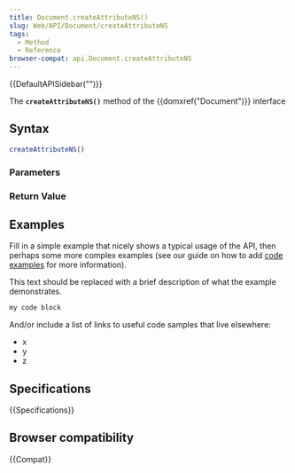 ```yaml
---
title: Document.createAttributeNS()
slug: Web/API/Document/createAttributeNS
tags:
  - Method
  - Reference
browser-compat: api.Document.createAttributeNS
---
```

{{DefaultAPISidebar("")}}

The **`createAttributeNS()`** method of the {{domxref("Document")}} interface 

## Syntax

```js
createAttributeNS()
```

### Parameters



### Return Value



## Examples

Fill in a simple example that nicely shows a typical usage of the API, then perhaps some more complex examples (see our guide on how to add [code examples](/en-US/docs/MDN/Contribute/Structures/Code_examples) for more information).

This text should be replaced with a brief description of what the example demonstrates.

```js
my code block
```

And/or include a list of links to useful code samples that live elsewhere:

*   x
*   y
*   z

## Specifications

{{Specifications}}

## Browser compatibility

{{Compat}}

